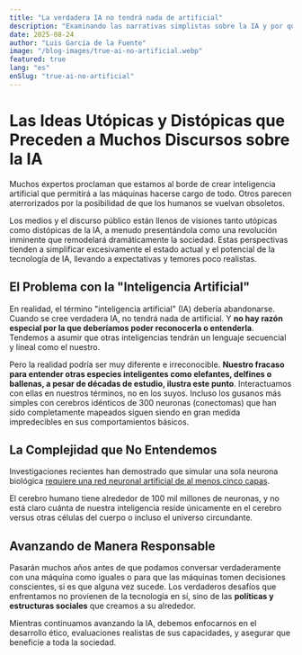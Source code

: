 ```yaml
---
title: "La verdadera IA no tendrá nada de artificial"
description: "Examinando las narrativas simplistas sobre la IA y por qué el término 'inteligencia artificial' debería abandonarse en favor de una comprensión más matizada de la inteligencia."
date: 2025-08-24
author: "Luis García de la Fuente"
image: "/blog-images/true-ai-no-artificial.webp"
featured: true
lang: "es"
enSlug: "true-ai-no-artificial"
---
```


# Las Ideas Utópicas y Distópicas que Preceden a Muchos Discursos sobre la IA

Muchos expertos proclaman que estamos al borde de crear inteligencia artificial que permitirá a las máquinas hacerse cargo de todo. Otros parecen aterrorizados por la posibilidad de que los humanos se vuelvan obsoletos.

Los medios y el discurso público están llenos de visiones tanto utópicas como distópicas de la IA, a menudo presentándola como una revolución inminente que remodelará dramáticamente la sociedad. Estas perspectivas tienden a simplificar excesivamente el estado actual y el potencial de la tecnología de IA, llevando a expectativas y temores poco realistas.

## El Problema con la "Inteligencia Artificial"

En realidad, el término "inteligencia artificial" (IA) debería abandonarse. Cuando se cree verdadera IA, no tendrá nada de artificial. Y **no hay razón especial por la que deberíamos poder reconocerla o entenderla**. Tendemos a asumir que otras inteligencias tendrán un lenguaje secuencial y lineal como el nuestro.

Pero la realidad podría ser muy diferente e irreconocible. **Nuestro fracaso para entender otras especies inteligentes como elefantes, delfines o ballenas, a pesar de décadas de estudio, ilustra este punto**. Interactuamos con ellas en nuestros términos, no en los suyos. Incluso los gusanos más simples con cerebros idénticos de 300 neuronas (conectomas) que han sido completamente mapeados siguen siendo en gran medida impredecibles en sus comportamientos básicos.

## La Complejidad que No Entendemos

Investigaciones recientes han demostrado que simular una sola neurona biológica <a href="https://forum.effectivealtruism.org/posts/h7Rj8Y8YWZccYMy5J/it-takes-5-layers-and-1000-artificial-neurons-to-simulate-arequires" target="_blank" rel="nofollow">requiere una red neuronal artificial de al menos cinco capas</a>.

El cerebro humano tiene alrededor de 100 mil millones de neuronas, y no está claro cuánta de nuestra inteligencia reside únicamente en el cerebro versus otras células del cuerpo o incluso el universo circundante.

## Avanzando de Manera Responsable

Pasarán muchos años antes de que podamos conversar verdaderamente con una máquina como iguales o para que las máquinas tomen decisiones conscientes, si es que alguna vez sucede. Los verdaderos desafíos que enfrentamos no provienen de la tecnología en sí, sino de las **políticas y estructuras sociales** que creamos a su alrededor.

Mientras continuamos avanzando la IA, debemos enfocarnos en el desarrollo ético, evaluaciones realistas de sus capacidades, y asegurar que beneficie a toda la sociedad.

